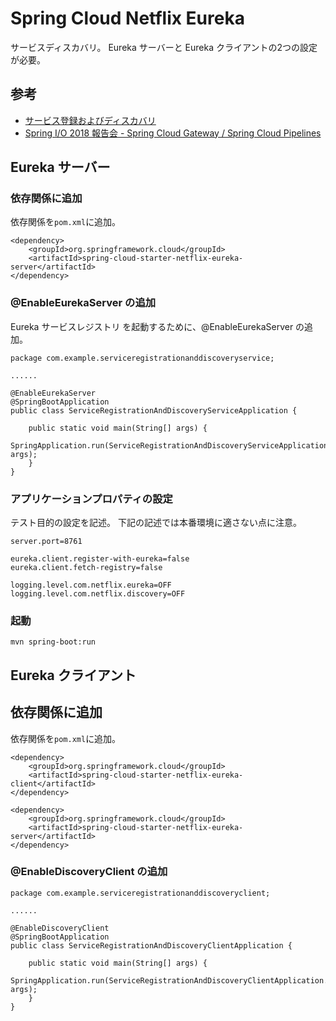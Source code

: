 # Spring Cloud Netflix Eureka
サービスディスカバリ。
Eureka サーバーと Eureka クライアントの2つの設定が必要。

## 参考
- [サービス登録およびディスカバリ](https://spring.pleiades.io/guides/gs/service-registration-and-discovery/)
- [Spring I/O 2018 報告会 - Spring Cloud Gateway / Spring Cloud Pipelines ](https://www.slideshare.net/JunyaKatada/spring-io-2018-spring-cloud-gateway-spring-cloud-pipelines)

## Eureka サーバー
### 依存関係に追加
依存関係を`pom.xml`に追加。
```
<dependency>
    <groupId>org.springframework.cloud</groupId>
    <artifactId>spring-cloud-starter-netflix-eureka-server</artifactId>
</dependency>
```

### @EnableEurekaServer の追加
Eureka サービスレジストリ を起動するために、@EnableEurekaServer の追加。
```
package com.example.serviceregistrationanddiscoveryservice;

......

@EnableEurekaServer
@SpringBootApplication
public class ServiceRegistrationAndDiscoveryServiceApplication {

	public static void main(String[] args) {
		SpringApplication.run(ServiceRegistrationAndDiscoveryServiceApplication.class, args);
	}
}
```

### アプリケーションプロパティの設定
テスト目的の設定を記述。
下記の記述では本番環境に適さない点に注意。
```
server.port=8761

eureka.client.register-with-eureka=false
eureka.client.fetch-registry=false

logging.level.com.netflix.eureka=OFF
logging.level.com.netflix.discovery=OFF
```

### 起動
`mvn spring-boot:run`

## Eureka クライアント
## 依存関係に追加
依存関係を`pom.xml`に追加。
```
<dependency>
    <groupId>org.springframework.cloud</groupId>
    <artifactId>spring-cloud-starter-netflix-eureka-client</artifactId>
</dependency>
```
```
<dependency>
    <groupId>org.springframework.cloud</groupId>
    <artifactId>spring-cloud-starter-netflix-eureka-server</artifactId>
</dependency>
```

### @EnableDiscoveryClient の追加
```
package com.example.serviceregistrationanddiscoveryclient;

......

@EnableDiscoveryClient
@SpringBootApplication
public class ServiceRegistrationAndDiscoveryClientApplication {

	public static void main(String[] args) {
		SpringApplication.run(ServiceRegistrationAndDiscoveryClientApplication.class, args);
	}
}
```